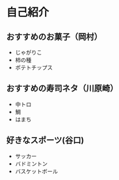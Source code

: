 # 自己紹介


## おすすめのお菓子（岡村）

- じゃがりこ
- 柿の種
- ポテトチップス

## おすすめの寿司ネタ（川原崎）

- 中トロ
- 鯛
- はまち

## 好きなスポーツ(谷口)
- サッカー
- バドミントン
- バスケットボール

